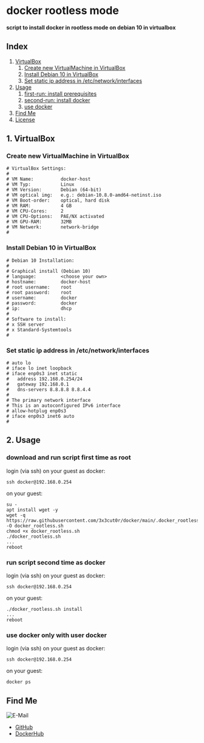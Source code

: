 # docker rootless mode

**script to install docker in rootless mode on debian 10 in virtualbox**  

## Index

1. [VirtualBox](#virtualbox)
    1. [Create new VirtualMachine in VirtualBox](#create_vm)
    2. [Install Debian 10 in VirtualBox](#install_debian)
    3. [Set static ip address in /etc/network/interfaces](#set_ip)
2. [Usage](#usage)
    1. [first-run: install prerequisites](#first_run)
    2. [second-run: install docker](#second_run)
    3. [use docker](#use_docker)
3. [Find Me](#findme)
4. [License](#license)

## 1. VirtualBox <a name="virtualbox"></a>

### Create new VirtualMachine in VirtualBox <a name="create_vm"></a>
```shell
# VirtualBox Settings:
#
# VM Name:          docker-host
# VM Typ:           Linux
# VM Version:       Debian (64-bit)
# VM optical img:   e.g.: debian-10.8.0-amd64-netinst.iso
# VM Boot-order:    optical, hard disk
# VM RAM:           4 GB
# VM CPU-Cores:     2
# VM CPU-Options:   PAE/NX activated
# VM GPU-RAM:       32MB
# VM Netwerk:       network-bridge
#
```

### Install Debian 10 in VirtualBox <a name="install_debian"></a>
```shell
# Debian 10 Installation:
#
# Graphical install (Debian 10)
# language:         <choose your own>
# hostname:         docker-host
# root username:    root
# root password:    root
# username:         docker
# password:         docker
# ip:               dhcp
#
# Software to install:
# x SSH server
# x Standard-Systemtools
#
```

### Set static ip address in /etc/network/interfaces <a name="set_ip"></a>
```shell
# auto lo
# iface lo inet loopback
# iface enp0s3 inet static
#   address 192.168.0.254/24
#   gateway 192.168.0.1
#   dns-servers 8.8.8.8 8.8.4.4
#
# The primary network interface
# This is an autoconfigured IPv6 interface
# allow-hotplug enp0s3
# iface enp0s3 inet6 auto
#
```

## 2. Usage <a name="usage"></a>

### download and run script first time as root <a name="first_run"></a>
login (via ssh) on your guest as docker:
```shell
ssh docker@192.168.0.254
```
on your guest:
```shell
su -
apt install wget -y
wget -q https://raw.githubusercontent.com/3x3cut0r/docker/main/.docker_rootless_vbox/docker_rootless.sh -O docker_rootless.sh
chmod +x docker_rootless.sh
./docker_rootless.sh
...
reboot
```

### run script second time as docker <a name="second_run"></a>
login (via ssh) on your guest as docker:
```shell
ssh docker@192.168.0.254
```
on your guest:
```shell
./docker_rootless.sh install
...
reboot
```

### use docker only with user docker <a name="use_docker"></a>
login (via ssh) on your guest as docker:
```shell
ssh docker@192.168.0.254
```
on your guest:
```shell
docker ps
```

## Find Me <a name="findme"></a>

![E-Mail](https://img.shields.io/badge/E--Mail-executor55%40gmx.de-red)
* [GitHub](https://github.com/3x3cut0r)
* [DockerHub](https://hub.docker.com/u/3x3cut0r)
